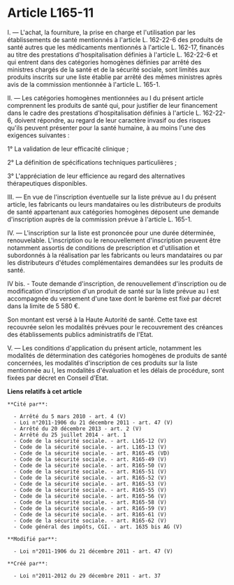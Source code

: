 # Article L165-11

I. ― L'achat, la fourniture, la prise en charge et l'utilisation par les établissements de santé mentionnés à l'article L.
162-22-6 des produits de santé autres que les médicaments mentionnés à l'article L. 162-17, financés au titre des prestations
d'hospitalisation définies à l'article L. 162-22-6 et qui entrent dans des catégories homogènes définies par arrêté des
ministres chargés de la santé et de la sécurité sociale, sont limités aux produits inscrits sur une liste établie par arrêté
des mêmes ministres après avis de la commission mentionnée à l'article L. 165-1.

II. ― Les catégories homogènes mentionnées au I du présent article comprennent les produits de santé qui, pour justifier de
leur financement dans le cadre des prestations d'hospitalisation définies à l'article L. 162-22-6, doivent répondre, au
regard de leur caractère invasif ou des risques qu'ils peuvent présenter pour la santé humaine, à au moins l'une des
exigences suivantes :

1° La validation de leur efficacité clinique ;

2° La définition de spécifications techniques particulières ;

3° L'appréciation de leur efficience au regard des alternatives thérapeutiques disponibles.

III. ― En vue de l'inscription éventuelle sur la liste prévue au I du présent article, les fabricants ou leurs mandataires ou
les distributeurs de produits de santé appartenant aux catégories homogènes déposent une demande d'inscription auprès de la
commission prévue à l'article L. 165-1.

IV. ― L'inscription sur la liste est prononcée pour une durée déterminée, renouvelable. L'inscription ou le renouvellement
d'inscription peuvent être notamment assortis de conditions de prescription et d'utilisation et subordonnés à la réalisation
par les fabricants ou leurs mandataires ou par les distributeurs d'études complémentaires demandées sur les produits de
santé.

IV bis. - Toute demande d'inscription, de renouvellement d'inscription ou de modification d'inscription d'un produit de santé
sur la liste prévue au I est accompagnée du versement d'une taxe dont le barème est fixé par décret dans la limite de 5 580
€.

Son montant est versé à la Haute Autorité de santé. Cette taxe est recouvrée selon les modalités prévues pour le recouvrement
des créances des établissements publics administratifs de l'Etat. 

V. ― Les conditions d'application du présent article, notamment les modalités de détermination des catégories homogènes de
produits de santé concernées, les modalités d'inscription de ces produits sur la liste mentionnée au I, les modalités
d'évaluation et les délais de procédure, sont fixées par décret en Conseil d'Etat.

**Liens relatifs à cet article**

	**Cité par**:

	  - Arrêté du 5 mars 2010 - art. 4 (V)
	  - Loi n°2011-1906 du 21 décembre 2011 - art. 47 (V)
	  - Arrêté du 20 décembre 2013 - art. 2 (V)
	  - Arrêté du 25 juillet 2014 - art. 1
	  - Code de la sécurité sociale. - art. L165-12 (V)
	  - Code de la sécurité sociale. - art. L165-13 (V)
	  - Code de la sécurité sociale. - art. R165-45 (VD)
	  - Code de la sécurité sociale. - art. R165-49 (V)
	  - Code de la sécurité sociale. - art. R165-50 (V)
	  - Code de la sécurité sociale. - art. R165-51 (V)
	  - Code de la sécurité sociale. - art. R165-52 (V)
	  - Code de la sécurité sociale. - art. R165-53 (V)
	  - Code de la sécurité sociale. - art. R165-55 (V)
	  - Code de la sécurité sociale. - art. R165-56 (V)
	  - Code de la sécurité sociale. - art. R165-58 (V)
	  - Code de la sécurité sociale. - art. R165-59 (V)
	  - Code de la sécurité sociale. - art. R165-61 (V)
	  - Code de la sécurité sociale. - art. R165-62 (V)
	  - Code général des impôts, CGI. - art. 1635 bis AG (V)

	**Modifié par**:

	  - Loi n°2011-1906 du 21 décembre 2011 - art. 47 (V)

	**Créé par**:

	  - Loi n°2011-2012 du 29 décembre 2011 - art. 37
